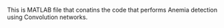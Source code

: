 This is MATLAB file that conatins the code that performs Anemia detection using Convolution networks.

